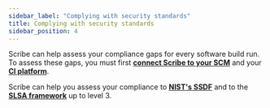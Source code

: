 ```yaml
---
sidebar_label: "Complying with security standards"
title: Complying with security standards
sidebar_position: 4
---
```


Scribe can help assess your compliance gaps for every software build run. To assess these gaps, you must first **[connect Scribe to your SCM](../../../how-to-run-scribe/ci-integrations/github#connecting-scribeapp-to-your-organizational-github-account)** and your **[CI platform](../../../how-to-run-scribe/ci-integrations/)**.

Scribe can help you assess your compliance to **[NIST's SSDF](../../../ssc-regulations/ssdfpolicies)** and to the **[SLSA framework](../../../ssc-regulations/slsapolicies)** up to level 3.  